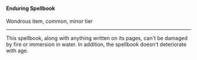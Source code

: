 #### Enduring Spellbook

Wondrous item, common, minor tier

---

This spellbook, along with anything written on its pages, can't be damaged by fire or immersion in water. In addition, the spellbook doesn't deteriorate with age.